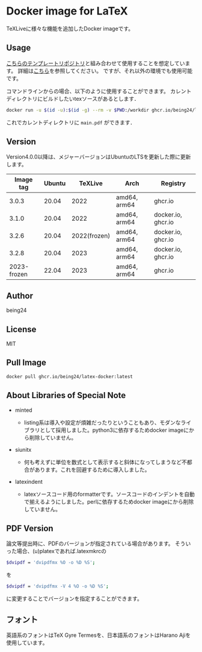 # Docker image for LaTeX
TeXLiveに様々な機能を追加したDocker imageです。

## Usage

[こちらのテンプレートリポジトリ](https://github.com/being24/latex-template-ja)と組み合わせて使用することを想定しています。
詳細は[こちら](https://zenn.dev/being/articles/how-to-use-my-latex)を参照してください。
ですが、それ以外の環境でも使用可能です。

コマンドラインからの場合、以下のように使用することができます。
カレントディレクトリにビルドしたいtexソースがあるとします．

```bash
docker run -u $(id -u):$(id -g) --rm -v $PWD:/workdir ghcr.io/being24/latex-docker latexmk main.tex
```

これでカレントディレクトリに `main.pdf` ができます．

## Version

Version4.0.0以降は、メジャーバージョンはUbuntuのLTSを更新した際に更新します。

| Image tag   | Ubuntu | TeXLive      | Arch         | Registry            |
| ---------   | ------ | -------      | -----------  | ------------------  |
| 3.0.3       | 20.04  | 2022         | amd64, arm64 | ghcr.io             |
| 3.1.0       | 20.04  | 2022         | amd64, arm64 | docker.io, ghcr.io  |
| 3.2.6       | 20.04  | 2022(frozen) | amd64, arm64 | docker.io, ghcr.io  |
| 3.2.8       | 20.04  | 2023         | amd64, arm64 | docker.io, ghcr.io  |
| 2023-frozen | 22.04  | 2023         | amd64, arm64 | ghcr.io             |

## Author

being24

## License

MIT

## Pull Image

```bash
docker pull ghcr.io/being24/latex-docker:latest
```

## About Libraries of Special Note

* minted
  * listing系は導入や設定が煩雑だったりということもあり、モダンなライブラリとして採用しました。python3に依存するためdocker imageにから削除していません。

* siunitx
  * 何も考えずに単位を数式として表示すると斜体になってしまうなど不都合があります。これを回避するために導入しました。

* latexindent
  * latexソースコード用のformatterです。ソースコードのインデントを自動で揃えるようにしました。perlに依存するためdocker imageにから削除していません。

## PDF Version

論文等提出時に、PDFのバージョンが指定されている場合があります。
そういった場合、(u)platexであれば.latexmkrcの

```bash
$dvipdf = 'dvipdfmx %O -o %D %S';
```

を

```bash
$dvipdf = 'dvipdfmx -V 4 %O -o %D %S';
```

に変更することでバージョンを指定することができます。

## フォント
英語系のフォントはTeX Gyre Termesを、日本語系のフォントはHarano Ajiを使用しています。
